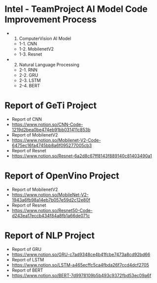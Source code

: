 # Intel - TeamProject AI Model Code Improvement Process
- 1. ComputerVision AI Model
  - 1-1. CNN
  - 1-2. MobilenetV2
  - 1-3. Resnet
- 2. Natural Language Processing
  - 2-1. RNN
  - 2-2. GRU
  - 2-3. LSTM
  - 2-4. BERT

# Report of GeTi Project
- Report of CNN
- https://www.notion.so/CNN-Code-1219d2bea0be474eb91bb031411c853b
- Report of MobilenetV2
- https://www.notion.so/Mobilenet-V2-Code-6475ec16fa4745bb8a6f095277005cb3
- Report of Resnet
- https://www.notion.so/Resnet-6a2d8c67ff8143f889140c81403490a1
# Report of OpenVino Project
- Report of MobilenetV2
- https://www.notion.so/MobileNet-V2-1943a6fb98a14eb7b057e59d2c12e80f
- Report of Resnet
- https://www.notion.so/Resnet50-Code-d243ea17eccb434f84a8fb1a66de071c
# Report of NLP Project
- Report of GRU
- https://www.notion.so/GRU-c7ad9348ce4b41fcbe7473a8cd92bd66
- Report of LSTM
- https://www.notion.so/LSTM-a465ecffc5ca4fbda26f7ccd4dcf2705
- Report of BERT
- https://www.notion.so/BERT-7d9978109b5b493c9372fbd53ec09a6f
